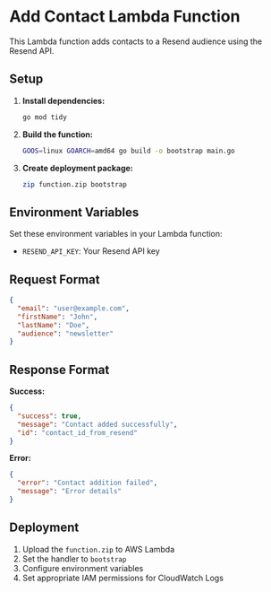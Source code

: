 # Add Contact Lambda Function

This Lambda function adds contacts to a Resend audience using the Resend API.

## Setup

1. **Install dependencies:**
   ```bash
   go mod tidy
   ```

2. **Build the function:**
   ```bash
   GOOS=linux GOARCH=amd64 go build -o bootstrap main.go
   ```

3. **Create deployment package:**
   ```bash
   zip function.zip bootstrap
   ```

## Environment Variables

Set these environment variables in your Lambda function:

- `RESEND_API_KEY`: Your Resend API key

## Request Format

```json
{
  "email": "user@example.com",
  "firstName": "John",
  "lastName": "Doe",
  "audience": "newsletter"
}
```

## Response Format

**Success:**
```json
{
  "success": true,
  "message": "Contact added successfully",
  "id": "contact_id_from_resend"
}
```

**Error:**
```json
{
  "error": "Contact addition failed",
  "message": "Error details"
}
```

## Deployment

1. Upload the `function.zip` to AWS Lambda
2. Set the handler to `bootstrap`
3. Configure environment variables
4. Set appropriate IAM permissions for CloudWatch Logs 